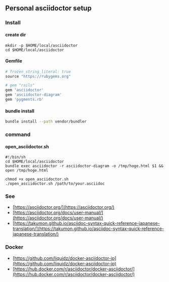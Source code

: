 ## Personal asciidoctor setup

### Install

#### create dir

```shell
mkdir -p $HOME/local/asciidoctor
cd $HOME/local/asciidoctor
```

#### Gemfile

```ruby
# frozen_string_literal: true
source "https://rubygems.org"

# gem "rails"
gem 'asciidoctor'
gem 'asciidoctor-diagram'
gem 'pygments.rb'
```

#### bundle install

```sh
bundle install --path vendor/bundler
```

### command

#### open_asciidoctor.sh

```shell
#!/bin/sh
cd $HOME/local/asciidoctor
bundle exec asciidoctor -r asciidoctor-diagram -o /tmp/hoge.html $1 && open /tmp/hoge.html
```

```shell
chmod +x open_asciidoctor.sh
./open_asciidoctor.sh /path/to/your.asciidoc
```

### See

+ [https://asciidoctor.org/](https://asciidoctor.org/)
+ [https://asciidoctor.org/docs/user-manual/](https://asciidoctor.org/docs/user-manual/)
+ [https://takumon.github.io/asciidoc-syntax-quick-reference-japanese-translation/](https://takumon.github.io/asciidoc-syntax-quick-reference-japanese-translation/)


### Docker

+ [https://github.com/liquidz/docker-asciidoctor-jp](https://github.com/liquidz/docker-asciidoctor-jp)
+ [https://hub.docker.com/r/asciidoctor/docker-asciidoctor/](https://hub.docker.com/r/asciidoctor/docker-asciidoctor/)
